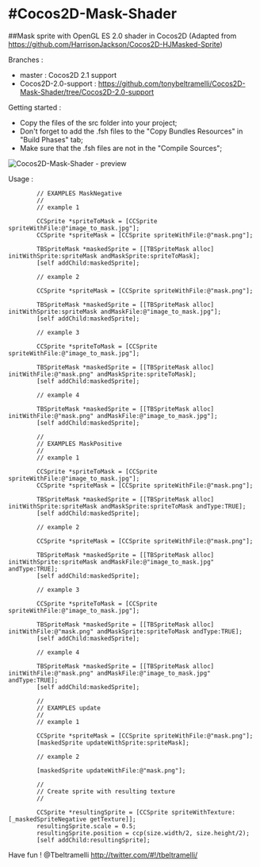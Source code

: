 #Cocos2D-Mask-Shader
======================

##Mask sprite with OpenGL ES 2.0 shader in Cocos2D
(Adapted from <https://github.com/HarrisonJackson/Cocos2D-HJMasked-Sprite>)

Branches :

* master : Cocos2D 2.1 support
* Cocos2D-2.0-support : <https://github.com/tonybeltramelli/Cocos2D-Mask-Shader/tree/Cocos2D-2.0-support>

Getting started :

* Copy the files of the src folder into your project;
* Don't forget to add the .fsh files to the "Copy Bundles Resources" in "Build Phases" tab;
* Make sure that the .fsh files are not in the "Compile Sources";

![Cocos2D-Mask-Shader - preview](https://raw.github.com/tonybeltramelli/Cocos2D-Mask-Shader/master/Cocos2DMaskShader/Resources/preview.jpg)

Usage :
```objc
        // EXAMPLES MaskNegative
        //
        // example 1
        
        CCSprite *spriteToMask = [CCSprite spriteWithFile:@"image_to_mask.jpg"];
        CCSprite *spriteMask = [CCSprite spriteWithFile:@"mask.png"];
        
        TBSpriteMask *maskedSprite = [[TBSpriteMask alloc] initWithSprite:spriteMask andMaskSprite:spriteToMask];
        [self addChild:maskedSprite];
        
        // example 2
        
        CCSprite *spriteMask = [CCSprite spriteWithFile:@"mask.png"];
        
        TBSpriteMask *maskedSprite = [[TBSpriteMask alloc] initWithSprite:spriteMask andMaskFile:@"image_to_mask.jpg"];
        [self addChild:maskedSprite];
        
        // example 3
        
        CCSprite *spriteToMask = [CCSprite spriteWithFile:@"image_to_mask.jpg"];
        
        TBSpriteMask *maskedSprite = [[TBSpriteMask alloc] initWithFile:@"mask.png" andMaskSprite:spriteToMask];
        [self addChild:maskedSprite];
        
        // example 4
        
        TBSpriteMask *maskedSprite = [[TBSpriteMask alloc] initWithFile:@"mask.png" andMaskFile:@"image_to_mask.jpg"];
        [self addChild:maskedSprite];
        
        //
        // EXAMPLES MaskPositive
        //
        // example 1
        
        CCSprite *spriteToMask = [CCSprite spriteWithFile:@"image_to_mask.jpg"];
        CCSprite *spriteMask = [CCSprite spriteWithFile:@"mask.png"];
         
        TBSpriteMask *maskedSprite = [[TBSpriteMask alloc] initWithSprite:spriteMask andMaskSprite:spriteToMask andType:TRUE];
        [self addChild:maskedSprite];
        
        // example 2
        
        CCSprite *spriteMask = [CCSprite spriteWithFile:@"mask.png"];
         
        TBSpriteMask *maskedSprite = [[TBSpriteMask alloc] initWithSprite:spriteMask andMaskFile:@"image_to_mask.jpg" andType:TRUE];
        [self addChild:maskedSprite];
        
        // example 3
        
        CCSprite *spriteToMask = [CCSprite spriteWithFile:@"image_to_mask.jpg"];
         
        TBSpriteMask *maskedSprite = [[TBSpriteMask alloc] initWithFile:@"mask.png" andMaskSprite:spriteToMask andType:TRUE];
        [self addChild:maskedSprite];
         
        // example 4
        
        TBSpriteMask *maskedSprite = [[TBSpriteMask alloc] initWithFile:@"mask.png" andMaskFile:@"image_to_mask.jpg" andType:TRUE];
        [self addChild:maskedSprite];
        
        //
        // EXAMPLES update
        //
        // example 1
        
        CCSprite *spriteMask = [CCSprite spriteWithFile:@"mask.png"];
        [maskedSprite updateWithSprite:spriteMask];
        
        // example 2
        
        [maskedSprite updateWithFile:@"mask.png"];

        //
        // Create sprite with resulting texture
        //

        CCSprite *resultingSprite = [CCSprite spriteWithTexture:[_maskedSpriteNegative getTexture]];
        resultingSprite.scale = 0.5;
        resultingSprite.position = ccp(size.width/2, size.height/2);
        [self addChild:resultingSprite];
```

Have fun !
@Tbeltramelli <http://twitter.com/#!/tbeltramelli/>